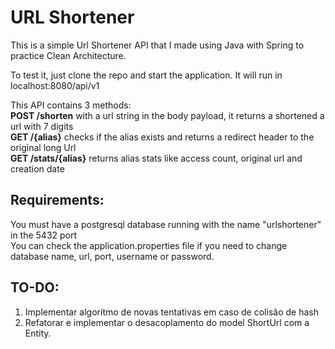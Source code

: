 # URL Shortener

This is a simple Url Shortener API that I made using Java with Spring to practice Clean Architecture.

To test it, just clone the repo and start the application.
It will run in localhost:8080/api/v1

This API contains 3 methods:  
**POST /shorten** with a url string in the body payload, it returns a shortened a url with 7 digits  
**GET /{alias}** checks if the alias exists and returns a redirect header to the original long Url  
**GET /stats/{alias}** returns alias stats like access count, original url and creation date  

## Requirements:  
You must have a postgresql database running with the name "urlshortener" in the 5432 port  
You can check the application.properties file if you need to change database name, url, port, username or password.  

## TO-DO:
1) Implementar algorítmo de novas tentativas em caso de colisão de hash  
2) Refatorar e implementar o desacoplamento do model ShortUrl com a Entity.  
